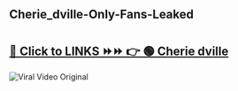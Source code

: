 
 ## Cherie_dville-Only-Fans-Leaked

# <h2><a href="https://clipsfans.com/Cherie_dville&ref=git">🔗 Click to LINKS ⏩⏩ 👉 🟢 Cherie dville </a></h2>

<a href="https://clipsfans.com/Cherie_dville&ref=git" rel="nofollow" data-target="animated-image.originalLink"><img src="https://i.ibb.co.com/xMMVF88/686577567.gif" alt="Viral Video Original" style="max-width: 100%; display: inline-block;" data-target="animated-image.originalImage"></a>
